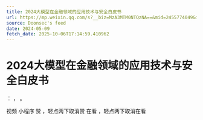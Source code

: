 ```yaml
---
title: 2024大模型在金融领域的应用技术与安全白皮书
url: https://mp.weixin.qq.com/s?__biz=MzA3MTM0NTQzNA==&mid=2455774049&idx=1&sn=73b2296980991c64fc493e85dc5835ba
source: Doonsec's feed
date: 2024-05-09
fetch_date: 2025-10-06T17:14:59.410962
---
```


# 2024大模型在金融领域的应用技术与安全白皮书

：
，
。

视频
小程序
赞
，轻点两下取消赞
在看
，轻点两下取消在看